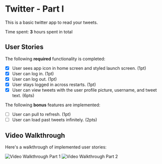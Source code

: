 # Twitter - Part I

This is a basic twitter app to read your tweets.

Time spent: **3** hours spent in total

## User Stories

The following **required** functionality is completed:

- [x] User sees app icon in home screen and styled launch screen. (1pt)
- [x] User can log in. (1pt)
- [x] User can log out. (1pt)
- [x] User stays logged in across restarts. (1pt)
- [x] User can view tweets with the user profile picture, username, and tweet text. (6pts)

The following **bonus** features are implemented:

- [ ] User can pull to refresh. (1pt)
- [ ] User can load past tweets infinitely. (2pts)

## Video Walkthrough

Here's a walkthrough of implemented user stories:

<img src='https://media.giphy.com/media/6gRnjxqNher8Mkc97V/giphy.gif' title='Video Walkthrough Part 1' width='' alt='Video Walkthrough Part 1' />

<img src='https://media.giphy.com/media/RMhrL4dPLnXR7UY5Ma/giphy.gif' title='Video Walkthrough Part 2' width='' alt='Video Walkthrough Part 2' />
